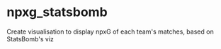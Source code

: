 # npxg_statsbomb
 Create visualisation to display npxG of each team's matches, based on StatsBomb's viz
